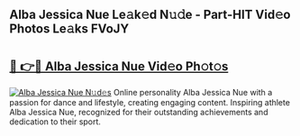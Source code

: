 ## Alba Jessica Nue Le𝚊k𝚎d N𝚞𝚍e - Part-HIT Vid𝚎o Photos Le𝚊ks FVoJY

# <h2><a href="http://fb19psc.evod.top/?m=Alba+Jessica+Nue">🔗 👉🔴 Alba Jessica Nue Vid𝚎o Ph𝚘t𝚘s</a></h2>

[![Alba Jessica Nue N𝚞d𝚎s](https://i.imgur.com/8V9OHl7.gif)](http://fb19psc.evod.top/?m=Alba+Jessica+Nue)
Online personality Alba Jessica Nue with a passion for dance and lifestyle, creating engaging content. Inspiring athlete Alba Jessica Nue, recognized for their outstanding achievements and dedication to their sport. 
